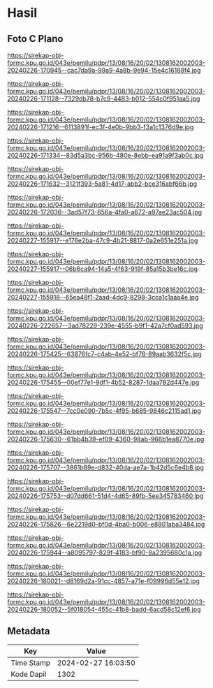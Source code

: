 # Hasil

## Foto C Plano

https://sirekap-obj-formc.kpu.go.id/043e/pemilu/pdpr/13/08/16/20/02/1308162002003-20240226-170945--cac7da9a-99a9-4a8b-9e94-15e4c16188f4.jpg

https://sirekap-obj-formc.kpu.go.id/043e/pemilu/pdpr/13/08/16/20/02/1308162002003-20240226-171128--7329db78-b7c9-4483-b012-554c0f951aa5.jpg

https://sirekap-obj-formc.kpu.go.id/043e/pemilu/pdpr/13/08/16/20/02/1308162002003-20240226-171216--6113891f-ec3f-4e0b-9bb3-f3a1c1376d9e.jpg

https://sirekap-obj-formc.kpu.go.id/043e/pemilu/pdpr/13/08/16/20/02/1308162002003-20240226-171334--83d5a3bc-956b-480e-8ebb-ea91a9f3ab0c.jpg

https://sirekap-obj-formc.kpu.go.id/043e/pemilu/pdpr/13/08/16/20/02/1308162002003-20240226-171632--3121f393-5a81-4d17-abb2-bce316abf66b.jpg

https://sirekap-obj-formc.kpu.go.id/043e/pemilu/pdpr/13/08/16/20/02/1308162002003-20240226-172036--3ad57f73-656a-4fa0-a672-a97ae23ac504.jpg

https://sirekap-obj-formc.kpu.go.id/043e/pemilu/pdpr/13/08/16/20/02/1308162002003-20240227-155917--e176e2ba-47c9-4b21-8817-0a2e651e251a.jpg

https://sirekap-obj-formc.kpu.go.id/043e/pemilu/pdpr/13/08/16/20/02/1308162002003-20240227-155917--06b6ca94-14a5-4f63-919f-85a15b3be16c.jpg

https://sirekap-obj-formc.kpu.go.id/043e/pemilu/pdpr/13/08/16/20/02/1308162002003-20240227-155918--65ea48f1-2aad-4dc9-8298-3cca1c1aaa4e.jpg

https://sirekap-obj-formc.kpu.go.id/043e/pemilu/pdpr/13/08/16/20/02/1308162002003-20240226-222657--3ad78229-239e-4555-b9f1-42a7cf0ad593.jpg

https://sirekap-obj-formc.kpu.go.id/043e/pemilu/pdpr/13/08/16/20/02/1308162002003-20240226-175425--63876fc7-c4ab-4e52-bf78-89aab3632f5c.jpg

https://sirekap-obj-formc.kpu.go.id/043e/pemilu/pdpr/13/08/16/20/02/1308162002003-20240226-175455--00ef77e1-9df1-4b52-8287-1daa782d447e.jpg

https://sirekap-obj-formc.kpu.go.id/043e/pemilu/pdpr/13/08/16/20/02/1308162002003-20240226-175547--7cc0e090-7b5c-4f95-b685-9846c2115ad1.jpg

https://sirekap-obj-formc.kpu.go.id/043e/pemilu/pdpr/13/08/16/20/02/1308162002003-20240226-175630--61bb4b39-ef09-4360-98ab-966b1ea8770e.jpg

https://sirekap-obj-formc.kpu.go.id/043e/pemilu/pdpr/13/08/16/20/02/1308162002003-20240226-175707--3861b89e-d832-40da-ae7a-1b42d5c6e4b8.jpg

https://sirekap-obj-formc.kpu.go.id/043e/pemilu/pdpr/13/08/16/20/02/1308162002003-20240226-175753--d07dd661-51d4-4d65-89fb-5ee345783460.jpg

https://sirekap-obj-formc.kpu.go.id/043e/pemilu/pdpr/13/08/16/20/02/1308162002003-20240226-175826--6e2219d0-bf0d-4ba0-b006-e8901aba3484.jpg

https://sirekap-obj-formc.kpu.go.id/043e/pemilu/pdpr/13/08/16/20/02/1308162002003-20240226-175944--a8095797-829f-4183-bf90-8a2395680c1a.jpg

https://sirekap-obj-formc.kpu.go.id/043e/pemilu/pdpr/13/08/16/20/02/1308162002003-20240226-180021--d8169d2a-91cc-4857-a71e-f09996d55e12.jpg

https://sirekap-obj-formc.kpu.go.id/043e/pemilu/pdpr/13/08/16/20/02/1308162002003-20240226-180052--5f018054-455c-41b8-badd-6acd58c12ef6.jpg


## Metadata

| Key        | Value               |
| ---------- | ------------------- |
| Time Stamp | 2024-02-27 16:03:50 |
| Kode Dapil | 1302                |




